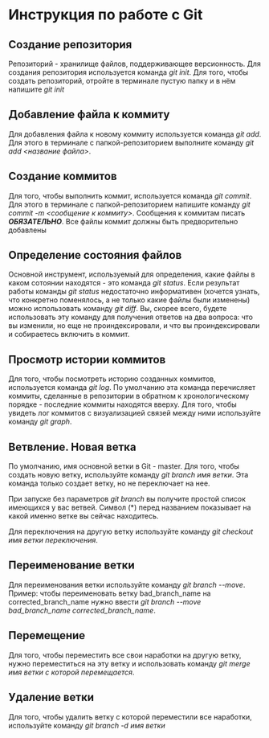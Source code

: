 # Инструкция по работе с Git

## Создание репозитория
Репозиторий - хранилище файлов, поддерживающее версионность. Для создания репозитория используется команда *git init*. Для того, чтобы создать репозиторий, отройте в терминале пустую папку и в нём напишите *git init*

## Добавление файла к коммиту
Для добавления файла к новому коммиту используется команда *git add*. Для этого в терминале с папкой-репозиторием выполните команду *git add <название файла>*.

## Создание коммитов
Для того, чтобы выполнить коммит, используется команда *git commit*. Для этого в терминале с папкой-репозиторием напишите команду *git commit -m <сообщение к коммиту>*. Сообщения к коммитам писать ***ОБЯЗАТЕЛЬНО***. Все файлы коммит должны быть предворительно добавлены

## Определение состояния файлов
Основной инструмент, используемый для определения, какие файлы в каком сотоянии находятся - это команда *git status*. Если результат работы команды *git status* недостаточно информативен (хочется узнать, что конкретно поменялось, а не только какие файлы были изменены) можно использовать команду *git diff*. Вы, скорее всего, будете использовать эту команду для получения ответов на два вопроса: что вы изменили, но еще не проиндексировали, и что вы проиндексировали и собираетесь включить в коммит.

## Просмотр истории коммитов
Для того, чтобы посмотреть историю созданных коммитов, используется команда *git log*. По умолчанию эта команда перечисляет коммиты, сделанные в репозитории в обратном к хронологическому порядке - последние коммиты находятся вверху. Для того, чтобы увидеть лог коммитов с визуализацией связей между ними используйте команду *git graph*.

## Ветвление. Новая ветка
По умолчанию, имя основной ветки в Git - master. Для того, чтобы создать новую ветку, используйте команду *git branch имя ветки*. Эта команда только создает ветку, но не переключает на нее. 

При запуске без параметров *git branch* вы получите простой список имеющихся у вас ветвей. Символ (*) перед названием показывает на какой именно ветке вы сейчас находитесь.

Для переключения на другую ветку используйте команду *git checkout имя ветки переключения*.

## Переименование ветки
Для переименования ветки используйте команду *git branch --move*. Пример: чтобы переименовать ветку bad_branch_name на corrected_branch_name нужно ввести *git branch --move bad_branch_name corrected_branch_name*.

## Перемещение
Для того, чтобы переместить все свои наработки на другую ветку, нужно переместиться на эту ветку и  использовать команду *git merge имя ветки с которой перемещается*. 

## Удаление ветки
Для того, чтобы удалить ветку с которой переместили все наработки, используйте команду *git branch -d имя ветки*




